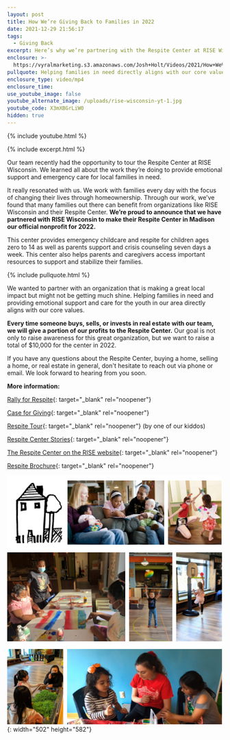 ```yaml
---
layout: post
title: How We’re Giving Back to Families in 2022
date: 2021-12-29 21:56:17
tags:
  - Giving Back
excerpt: Here’s why we’re partnering with the Respite Center at RISE Wisconsin.
enclosure: >-
  https://vyralmarketing.s3.amazonaws.com/Josh+Holt/Videos/2021/How+We%E2%80%99re+Giving+Back+to+Families+in+2022.mp4
pullquote: Helping families in need directly aligns with our core values.
enclosure_type: video/mp4
enclosure_time:
use_youtube_image: false
youtube_alternate_image: /uploads/rise-wisconsin-yt-1.jpg
youtube_code: X3mXBGrLiW0
hidden: true
---
```

{% include youtube.html %}

{% include excerpt.html %}

Our team recently had the opportunity to tour the Respite Center at RISE Wisconsin. We learned all about the work they’re doing to provide emotional support and emergency care for local families in need.

It really resonated with us. We work with families every day with the focus of changing their lives through homeownership. Through our work, we’ve found that many families out there can benefit from organizations like RISE Wisconsin and their Respite Center. **We’re proud to announce that we have partnered with RISE Wisconsin to make their Respite Center in Madison our official nonprofit for 2022.**

This center provides emergency childcare and respite for children ages zero to 14 as well as parents support and crisis counseling seven days a week. This center also helps parents and caregivers access important resources to support and stabilize their families.

{% include pullquote.html %}

We wanted to partner with an organization that is making a great local impact but might not be getting much shine. Helping families in need and providing emotional support and care for the youth in our area directly aligns with our core values.

**Every time someone buys, sells, or invests in real estate with our team, we will give a portion of our profits to the Respite Center.** Our goal is not only to raise awareness for this great organization, but we want to raise a total of $10,000 for the center in 2022.

If you have any questions about the Respite Center, buying a home, selling a home, or real estate in general, don't hesitate to reach out via phone or email. We look forward to hearing from you soon.

**More information:**

[Rally for Respite](https://secure.qgiv.com/for/risw/){: target="_blank" rel="noopener"}

[Case for Giving](https://youtu.be/SaYkazu5J2Q){: target="_blank" rel="noopener"}

[Respite Tour](https://youtu.be/kTvbPdNx_pg){: target="_blank" rel="noopener"} (by one of our kiddos)&nbsp;

[Respite Center Stories](https://youtu.be/SaYkazu5J2Q){: target="_blank" rel="noopener"}

[The Respite Center on the RISE website](https://risewisconsin.org/the-respite-center/){: target="_blank" rel="noopener"}

[Respite Brochure](https://vyralmarketing.s3.amazonaws.com/Josh+Holt/Final+-+Respite+Brochure+&#40;English&#41;.pdf){: target="_blank" rel="noopener"}

![](/uploads/collage.PNG){: width="502" height="582"}
